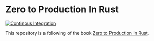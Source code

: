 # Zero to Production In Rust

[![Continous Integration](https://github.com/hikilaka/zero2prod/actions/workflows/rust-ci.yml/badge.svg)](https://github.com/hikilaka/zero2prod/actions/workflows/rust-ci.yml)

This repository is a following of the book [Zero to Production In Rust](https://www.zero2prod.com/).
